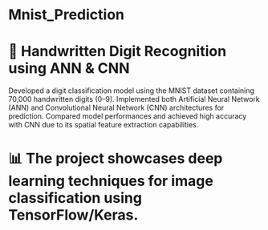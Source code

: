 # Mnist_Prediction
# 🧠 Handwritten Digit Recognition using ANN & CNN
Developed a digit classification model using the MNIST dataset containing 70,000 handwritten digits (0–9).
Implemented both Artificial Neural Network (ANN) and Convolutional Neural Network (CNN) architectures for prediction.
Compared model performances and achieved high accuracy with CNN due to its spatial feature extraction capabilities.
# 📊 The project showcases deep learning techniques for image classification using TensorFlow/Keras.
